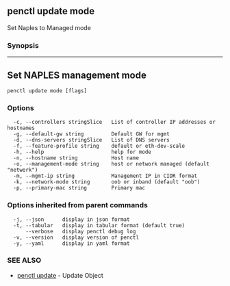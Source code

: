 ## penctl update mode

Set Naples to Managed mode

### Synopsis



----------------------------
 Set NAPLES management mode 
----------------------------


```
penctl update mode [flags]
```

### Options

```
  -c, --controllers stringSlice   List of controller IP addresses or hostnames
  -g, --default-gw string         Default GW for mgmt
  -d, --dns-servers stringSlice   List of DNS servers
  -f, --feature-profile string    default or eth-dev-scale
  -h, --help                      help for mode
  -n, --hostname string           Host name
  -o, --management-mode string    host or network managed (default "network")
  -m, --mgmt-ip string            Management IP in CIDR format
  -k, --network-mode string       oob or inband (default "oob")
  -p, --primary-mac string        Primary mac
```

### Options inherited from parent commands

```
  -j, --json      display in json format
  -t, --tabular   display in tabular format (default true)
      --verbose   display penctl debug log
  -v, --version   display version of penctl
  -y, --yaml      display in yaml format
```

### SEE ALSO
* [penctl update](penctl_update.md)	 - Update Object

